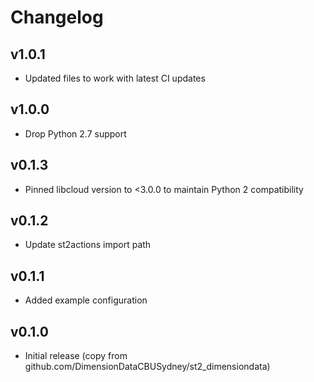 # Changelog

## v1.0.1

* Updated files to work with latest CI updates

## v1.0.0

* Drop Python 2.7 support

## v0.1.3

* Pinned libcloud version to <3.0.0 to maintain Python 2 compatibility

## v0.1.2

* Update st2actions import path

## v0.1.1

* Added example configuration

## v0.1.0

* Initial release (copy from github.com/DimensionDataCBUSydney/st2_dimensiondata)
